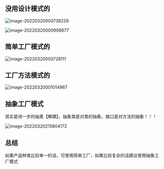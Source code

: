 ## 没用设计模式的

 ![image-20220320000739228](https://gitee.com/lovely-hair/blog-img/raw/master/img/20220320000753.png)

 ![image-20220320000908677](https://gitee.com/lovely-hair/blog-img/raw/master/img/20220320000908.png)

## 简单工厂模式的



![image-20220320000728111](https://gitee.com/lovely-hair/blog-img/raw/master/img/20220320000757.png)



## 工厂方法模式的



 ![image-20220320001014967](https://gitee.com/lovely-hair/blog-img/raw/master/img/20220320001015.png)



## 抽象工厂模式

其实是进一步的抽离【解耦】，抽象类是对类的抽象，接口是对方法的抽象！！！

 ![image-20220320215804172](https://gitee.com/lovely-hair/blog-img/raw/master/img/20220320215813.png)



## 总结

如果产品种类比较单一的话，可使用简单工厂，如果比较复杂的话建议使用抽象工厂模式
